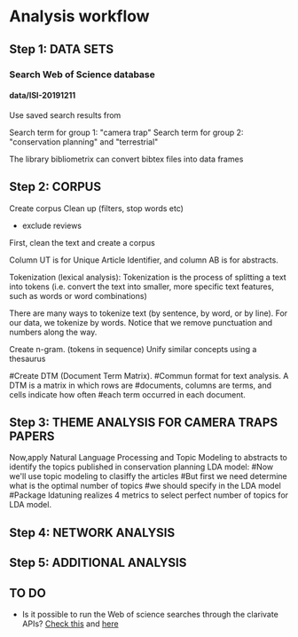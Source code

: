 # Analysis workflow

## Step 1: DATA SETS

### Search Web of Science database

#### data/ISI-20191211

Use saved search results from

Search term for group 1: "camera trap"
Search term for group 2: "conservation planning" and "terrestrial"

The library bibliometrix can convert bibtex files into data frames


## Step 2: CORPUS

 Create corpus
 Clean up (filters, stop words etc)

* exclude reviews

First, clean the text and create a corpus

Column UT is for Unique Article Identifier, and column AB is for abstracts.

Tokenization (lexical analysis): Tokenization is the process of splitting a text into tokens (i.e. convert the text into smaller, more specific text features, such as words or word combinations)

There are many ways to tokenize text (by sentence, by word, or by line). For our data, we tokenize by words. Notice that we remove punctuation and numbers along the way.

Create n-gram. (tokens in sequence)
Unify similar concepts using a thesaurus


#Create DTM (Document Term Matrix).
#Commun format for text analysis. A DTM is a matrix in which rows are
#documents, columns are terms, and cells indicate how often
#each term occurred in each document.

## Step 3: THEME ANALYSIS FOR CAMERA TRAPS PAPERS


Now,apply Natural Language Processing and Topic Modeling to abstracts to identify the topics published in conservation planning
LDA model: #Now we'll use topic modeling to clasiffy the articles
#But first we need determine what is the optimal number of topics
#we should specify in the LDA model
#Package ldatuning realizes 4 metrics to select perfect number of topics for LDA model.



## Step 4: NETWORK ANALYSIS

## Step 5: ADDITIONAL ANALYSIS


## TO DO


* Is it possible to run the Web of science searches through the clarivate APIs? [Check this](https://www.programmableweb.com/api/clarivate-web-science-expanded) and [here](https://clarivate.com/webofsciencegroup/solutions/xml-and-apis/)
